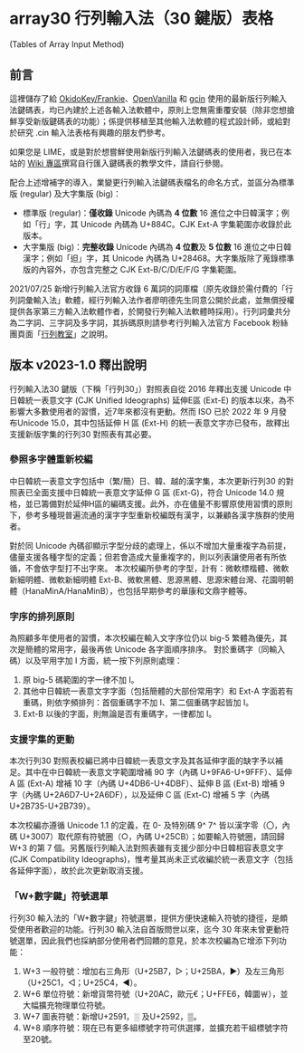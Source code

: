 # array30 行列輸入法（30 鍵版）表格
(Tables of Array Input Method)

## 前言
這裡儲存了給 [OkidoKey/Frankie](https://creativecrap.com/app/okidokey.html)、[OpenVanilla](https://openvanilla.org/) 和 [gcin](https://hyperrate.com/dir.php?eid=67) 使用的最新版行列輸入法鍵碼表，均已內建於上述各輸入法軟體中，原則上您無需重覆安裝（除非您想搶鮮享受新版鍵碼表的功能）；係提供移植至其他輸入法軟體的程式設計師，或給對於研究 .cin 輸入法表格有興趣的朋友們參考。

如果您是 LIME，或是對於想嘗鮮使用新版行列輸入法鍵碼表的使用者，我已在本站的 [Wiki 專區](https://github.com/gontera/array30/wiki)撰寫自行匯入鍵碼表的教學文件，請自行參閱。

配合上述增補字的導入，業變更行列輸入法鍵碼表檔名的命名方式，並區分為標準版 (regular) 及大字集版 (big)：
* 標準版 (regular)：**僅收錄** Unicode 內碼為 **4 位數** 16 進位之中日韓漢字；例如「行」字，其 Unicode 內碼為 U+884C。CJK Ext-A 字集範圍亦收錄於此版本。
* 大字集版 (big)：**完整收錄** Unicode 內碼為 **4 位數**及 **5 位數** 16 進位之中日韓漢字；例如「𨑨」字，其 Unicode 內碼為 U+28468。大字集版除了蒐錄標準版的內容外，亦包含完整之 CJK Ext-B/C/D/E/F/G 字集範圍。

2021/07/25 新增行列輸入法官方收錄 6 萬詞的詞庫檔（原先收錄於需付費的「行列詞彙輸入法」軟體，經行列輸入法作者廖明德先生同意公開於此處，並無償授權提供各家第三方輸入法軟體作者，於開發行列輸入法軟體時採用）。行列詞彙共分為二字詞、三字詞及多字詞，其拆碼原則請參考行列輸入法官方 Facebook 粉絲團頁面「[行列教室](https://www.facebook.com/notes/335303977574152/)」之說明。

## 版本 v2023-1.0 釋出說明
行列輸入法30 鍵版（下稱「行列30」）對照表自從 2016 年釋出支援 Unicode 中日韓統一表意文字 (CJK Unified Ideographs) 延伸E區 (Ext-E) 的版本以來，為不影響大多數使用者的習慣，近7年來都沒有更動。然而 ISO 已於 2022 年 9 月發布Unicode 15.0，其中包括延伸 H 區 (Ext-H) 的統一表意文字亦已發布，故釋出支援新版字集的行列30 對照表有其必要。

### 參照多字體重新校編
中日韓統一表意文字包括中（繁/簡）日、韓、越的漢字集，本次更新行列30 的對照表已全面支援中日韓統一表意文字延伸 G 區 (Ext-G)，符合 Unicode 14.0 規格，並已籌備對於延伸H區的編碼支援。此外，亦在儘量不影響原使用習慣的原則下，參考多種現普遍流通的漢字字型重新校編既有漢字，以兼顧各漢字族群的使用者。

對於同 Unicode 內碼卻顯示字型分歧的處理上，係以不增加大量重複字為前提，儘量支援各種字型的定義；但若會造成大量重複字的，則以列表讓使用者有所依循，不會依字型打不出字來。
本次校編所參考的字型，計有：微軟標楷體、微軟新細明體、微軟新細明體 Ext-B、微軟黑體、思源黑體、思源宋體台灣、花園明朝體（HanaMinA/HanaMinB），也包括早期參考的華康和文鼎字體等。

### 字序的排列原則
為照顧多年使用者的習慣，本次校編在輸入文字序位仍以 big-5 繁體為優先，其次是簡體的常用字，最後再依 Unicode 各字面順序排序。
對於重碼字（同輸入碼）以及罕用字加 I 方面，統一按下列原則處理：
1. 原 big-5 碼範圍的字一律不加 I。
2. 其他中日韓統一表意文字字面（包括簡體的大部份常用字）和 Ext-A 字面若有重碼，則依字頻排列：首個重碼字不加 I、第二個重碼字起皆加 I。
3. Ext-B 以後的字面，則無論是否有重碼字，一律都加 I。

### 支援字集的更動
本次行列30 對照表校編已將中日韓統一表意文字及其各延伸字面的缺字予以補足。其中在中日韓統一表意文字範圍增補 90 字（內碼 U+9FA6-U+9FFF）、延伸 A 區 (Ext-A) 增補 10 字（內碼 U+4DB6-U+4DBF）、延伸 B 區 (Ext-B) 增補 9 字（內碼 U+2A6D7-U+2A6DF），以及延伸 C 區 (Ext-C) 增補 5 字（內碼 U+2B735-U+2B739）。

本次校編亦遵循 Unicode 1.1 的定義，在 0- 及特別碼 9^ 7^ 皆以漢字零（〇，內碼 U+3007）取代原有符號圈（○，內碼 U+25CB）；如要輸入符號圈，請回歸 W+3 的第 7 個。另舊版行列輸入法對照表雖有支援少部分中日韓相容表意文字 (CJK Compatibility Ideographs)，惟考量其尚未正式收編於統一表意文字（包括各延伸字面），故於此次更新取消支援。

### 「W+數字鍵」符號選單
行列30 輸入法的「W+數字鍵」符號選單，提供方便快速輸入符號的捷徑，是頗受使用者歡迎的功能。行列30 輸入法自首版問世以來，迄今 30 年來未曾更動符號選單，因此我們也採納部分使用者們回饋的意見，於本次校編為它增添下列功能：
1. W+3 一般符號：增加右三角形（U+25B7，▷；U+25BA，►）及左三角形（U+25C1，◁；U+25C4，◄）。
2. W+6 單位符號：新增貨幣符號（U+20AC，歐元€；U+FFE6，韓圜￦），並大幅擴充物理單位符號。
3. W+7 圖表符號：新增U+2591，░ 及U+2592，▒。
4. W+8 順序符號：現在已有更多組標號字符可供選擇，並擴充若干組標號字符至20號。
